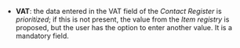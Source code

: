 - **VAT**: the data entered in the VAT field of the *Contact Register* is *prioritized*; if this is not present, the value from the *Item registry* is proposed, but the user has the option to enter another value. It is a mandatory field.